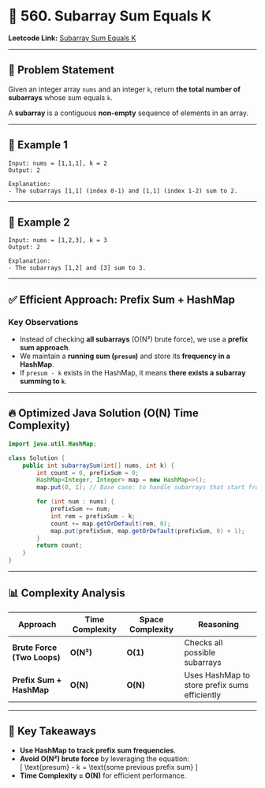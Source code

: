 # 📌 **560. Subarray Sum Equals K**  
**Leetcode Link:** [Subarray Sum Equals K](https://leetcode.com/problems/subarray-sum-equals-k/)  

---

## 🎯 **Problem Statement**  
Given an integer array `nums` and an integer `k`, return **the total number of subarrays** whose sum equals `k`.  

A **subarray** is a contiguous **non-empty** sequence of elements in an array.

---

## 🔹 **Example 1**
```plaintext
Input: nums = [1,1,1], k = 2
Output: 2

Explanation:
- The subarrays [1,1] (index 0-1) and [1,1] (index 1-2) sum to 2.
```

---

## 🔹 **Example 2**
```plaintext
Input: nums = [1,2,3], k = 3
Output: 2

Explanation:
- The subarrays [1,2] and [3] sum to 3.
```

---

## ✅ **Efficient Approach: Prefix Sum + HashMap**
### **Key Observations**
- Instead of checking **all subarrays** (O(N²) brute force), we use a **prefix sum approach**.
- We maintain a **running sum (`presum`)** and store its **frequency in a HashMap**.
- If `presum - k` exists in the HashMap, it means **there exists a subarray summing to `k`**.

---

## 🔥 **Optimized Java Solution (O(N) Time Complexity)**
```java
import java.util.HashMap;

class Solution {
    public int subarraySum(int[] nums, int k) {
        int count = 0, prefixSum = 0;
        HashMap<Integer, Integer> map = new HashMap<>();
        map.put(0, 1); // Base case: to handle subarrays that start from index 0

        for (int num : nums) {
            prefixSum += num;
            int rem = prefixSum - k;
            count += map.getOrDefault(rem, 0);
            map.put(prefixSum, map.getOrDefault(prefixSum, 0) + 1);
        }
        return count;
    }
}
```

---

## 📊 **Complexity Analysis**
| **Approach**       | **Time Complexity** | **Space Complexity** | **Reasoning** |
|--------------------|--------------------|---------------------|--------------|
| **Brute Force (Two Loops)** | **O(N²)** | **O(1)** | Checks all possible subarrays |
| **Prefix Sum + HashMap** | **O(N)** | **O(N)** | Uses HashMap to store prefix sums efficiently |

---

## 🌟 **Key Takeaways**
- **Use HashMap to track prefix sum frequencies**.
- **Avoid O(N²) brute force** by leveraging the equation:  
  \[
  \text{presum} - k = \text{some previous prefix sum}
  \]
- **Time Complexity = O(N)** for efficient performance.

